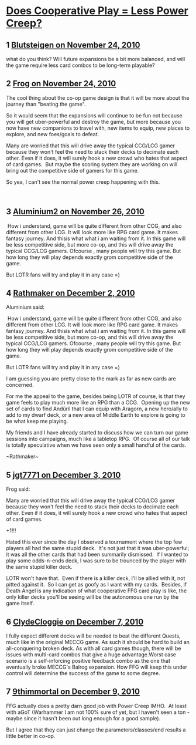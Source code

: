 # [Does Cooperative Play = Less Power Creep?](https://community.fantasyflightgames.com/topic/38787-does-cooperative-play-less-power-creep/)

## 1 [Blutsteigen on November 24, 2010](https://community.fantasyflightgames.com/topic/38787-does-cooperative-play-less-power-creep/?do=findComment&comment=389028)

what do you think? Will future expansions be a bit more balanced, and will the game require less card combos to be long-term playable?

## 2 [Frog on November 24, 2010](https://community.fantasyflightgames.com/topic/38787-does-cooperative-play-less-power-creep/?do=findComment&comment=389291)

The cool thing about the co-op game design is that it will be more about the journey than "beating the game".

So it would seem that the expansions will continue to be fun not because you will get uber-powerful and destroy the game, but more because you now have new companions to travel with, new items to equip, new places to explore, and new foes/goals to defeat.

Many are worried that this will drive away the typical CCG/LCG gamer because they won't feel the need to stack their decks to decimate each other. Even if it does, it will surely hook a new crowd who hates that aspect of card games.  But maybe the scoring system they are working on will bring out the competitive side of gamers for this game.

So yea, I can't see the normal power creep happening with this.

 

## 3 [Aluminium2 on November 26, 2010](https://community.fantasyflightgames.com/topic/38787-does-cooperative-play-less-power-creep/?do=findComment&comment=389876)

 How i understand, game will be quite different from other CCG, and also different from other LCG. It will look more like RPG card game. It makes fantasy journey. And thisis what what i am waiting from it. In this game will be less competitive side, but more co-op, and this will drive away the typical CCG/LCG gamers. Ofcourse , many people will try this game. But how long they will play depends exactly grom competitive side of the game. 

But LOTR fans will try and play it in any case =)

## 4 [Rathmaker on December 2, 2010](https://community.fantasyflightgames.com/topic/38787-does-cooperative-play-less-power-creep/?do=findComment&comment=392138)

Aluminium said:

 How i understand, game will be quite different from other CCG, and also different from other LCG. It will look more like RPG card game. It makes fantasy journey. And thisis what what i am waiting from it. In this game will be less competitive side, but more co-op, and this will drive away the typical CCG/LCG gamers. Ofcourse , many people will try this game. But how long they will play depends exactly grom competitive side of the game. 

But LOTR fans will try and play it in any case =)



I am guessing you are pretty close to the mark as far as new cards are concerned.

For me the appeal to the game, besides being LOTR of course, is that they game feels to play much more like an RPG than a CCG.  Opening up the new set of cards to find Andúril that I can equip with Aragorn, a new hero/ally to add to my dwarf deck, or a new area of Middle Earth to explore is going to be what keep me playing. 

My friends and I have already started to discuss how we can turn our game sessions into campaigns, much like a tabletop RPG.  Of course all of our talk is totally speculative when we have seen only a small handful of the cards. 

~Rathmaker~

## 5 [jgt7771 on December 3, 2010](https://community.fantasyflightgames.com/topic/38787-does-cooperative-play-less-power-creep/?do=findComment&comment=392471)

Frog said:

Many are worried that this will drive away the typical CCG/LCG gamer because they won't feel the need to stack their decks to decimate each other. Even if it does, it will surely hook a new crowd who hates that aspect of card games.

+1!!!

Hated this ever since the day I observed a tournament where the top few players all had the same stupid deck.  It's not just that it was uber-powerful; it was all the other cards that had been summarily dismissed.  If I wanted to play some odds-n-ends deck, I was sure to be trounced by the player with the same stupid killer deck.

LOTR won't have that.  Even if there is a killer deck, I'll be allied with it, not pitted against it.  So I can get as goofy as I want with my cards.  Besides, if Death Angel is any indication of what cooperative FFG card play is like, the only killer decks you'll be seeing will be the autonomous one run by the game itself.

## 6 [ClydeCloggie on December 7, 2010](https://community.fantasyflightgames.com/topic/38787-does-cooperative-play-less-power-creep/?do=findComment&comment=393655)

I fully expect different decks will be needed to beat the different Quests, much like in the original MECCG game. As such it should be hard to build an all-conquering broken deck. As with all card games though, there will be issues with multi-card combos that give a huge advantage.Worst case scenario is a self-inforcing positive feedback combo as the one that eventually broke MECCG's Balrog expansion. How FFG will keep this under control will determine the success of the game to some degree.

## 7 [9thimmortal on December 9, 2010](https://community.fantasyflightgames.com/topic/38787-does-cooperative-play-less-power-creep/?do=findComment&comment=394472)

FFG actually does a pretty darn good job with Power Creep IMHO.  At least with aGoT (Warhammer I am not 100% sure of yet, but I haven't seen a ton - maybe since it hasn't been out long enough for a good sample). 

But I agree that they can just change the parameters/classes/end results a little better in co-op.


